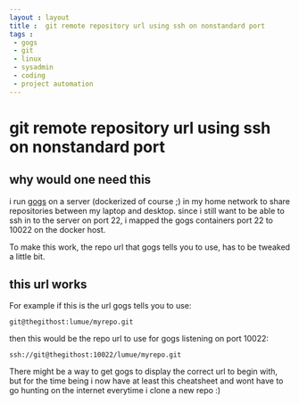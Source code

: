 ```yaml
---
layout : layout
title :  git remote repository url using ssh on nonstandard port
tags :
 - gogs
 - git
 - linux
 - sysadmin
 - coding
 - project automation
---
```


# git remote repository url using ssh on nonstandard port

## why would one need this

i run [gogs](https://gogs.io/) on a server (dockerized of course ;)  in my home network to share repositories between my laptop and desktop.
since i still want to be able to ssh in to the server on port 22, i mapped the gogs containers port 22 to 10022 on the docker host.

To make this work, the repo url that gogs tells you to use, has to be tweaked a little bit.

## this url works

For example if this is the url gogs tells you to use:

    git@thegithost:lumue/myrepo.git

then this would be the repo url to use for gogs listening on port 10022:

    ssh://git@thegithost:10022/lumue/myrepo.git

There might be a way to get gogs to display the correct url to begin with, but for the time being i now have at least this cheatsheet and wont have to go hunting on the internet everytime i clone a new repo :)

